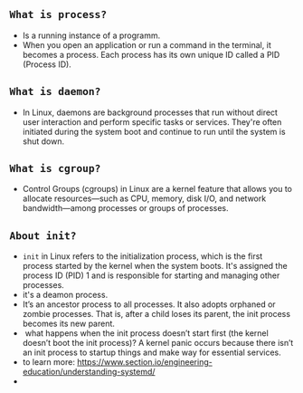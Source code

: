 ## `What is process?`
  - Is a running instance of a programm.
  - When you open an application or run a command in the terminal, it becomes a process. Each process has its own unique ID called a PID (Process ID).
##  `What is daemon?`
* In Linux, daemons are background processes that run without direct user interaction and perform specific tasks or services. They're often initiated during the system boot and continue to run until the system is shut down.


## `What is cgroup?`
*   Control Groups (cgroups) in Linux are a kernel feature that allows you to allocate resources—such as CPU, memory, disk I/O, and network bandwidth—among processes or groups of processes.


## `About init?`
* `init` in Linux refers to the initialization process, which is the first process started by the kernel when the system boots. It's assigned the process ID (PID) 1 and is responsible for starting and managing other processes.
*   it's a deamon process. 
* It’s an ancestor process to all processes. It also adopts orphaned or zombie processes. That is, after a child loses its parent, the init process becomes its new parent.
*  what happens when the init process doesn’t start first (the kernel doesn’t boot the init process)? A kernel panic occurs because there isn’t an init process to startup things and make way for essential services.
* to learn more: https://www.section.io/engineering-education/understanding-systemd/
* 